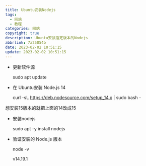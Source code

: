 ```yaml
---
title: Ubuntu安装Nodejs
tags:
  - 网站
  - 教程
categories: 网站
copyright: true
description: Ubuntu安装指定版本的Nodejs
abbrlink: 7a25054b
date: 2023-02-02 10:51:15
update: 2023-02-02 10:51:15
---
```


- 更新软件源

  sudo apt update

- 在 Ubuntu安装 Node.js 14

  curl -sL https://deb.nodesource.com/setup_14.x | sudo bash -

想安装15版本的就把上面的14改成15

- 安装nodejs

  sudo apt -y install nodejs

- 验证安装的 Node.js 版本

  node  -v

  v14.19.1